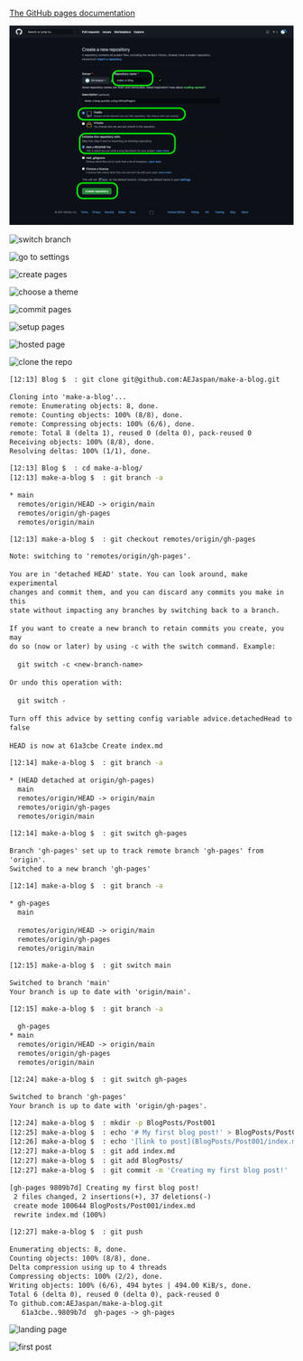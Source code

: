 [The GitHub pages documentation](https://pages.github.com/)


![create a_repo](../../images/003/create_a_repo.png)

![switch branch](../../images/003/switch_branch)

![go to settings](../../images/003/go_to_settings)

![create pages](../../images/003/create_pages)

![choose a theme](../../images/003/choose_a_theme)

![commit pages](../../images/003/commit_pages)

![setup pages](../../images/003/setup_pages)

![hosted page](../../images/003/hosted_page)



![clone the repo](../../images/003/clone_the_repo)

```bash
[12:13] Blog $  : git clone git@github.com:AEJaspan/make-a-blog.git
```
```text
Cloning into 'make-a-blog'...
remote: Enumerating objects: 8, done.
remote: Counting objects: 100% (8/8), done.
remote: Compressing objects: 100% (6/6), done.
remote: Total 8 (delta 1), reused 0 (delta 0), pack-reused 0
Receiving objects: 100% (8/8), done.
Resolving deltas: 100% (1/1), done.
```

```bash
[12:13] Blog $  : cd make-a-blog/
[12:13] make-a-blog $  : git branch -a
```

```text
* main
  remotes/origin/HEAD -> origin/main
  remotes/origin/gh-pages
  remotes/origin/main
```

```bash
[12:13] make-a-blog $  : git checkout remotes/origin/gh-pages
```

```text
Note: switching to 'remotes/origin/gh-pages'.

You are in 'detached HEAD' state. You can look around, make experimental
changes and commit them, and you can discard any commits you make in this
state without impacting any branches by switching back to a branch.

If you want to create a new branch to retain commits you create, you may
do so (now or later) by using -c with the switch command. Example:

  git switch -c <new-branch-name>

Or undo this operation with:

  git switch -

Turn off this advice by setting config variable advice.detachedHead to false

HEAD is now at 61a3cbe Create index.md
```

```bash
[12:14] make-a-blog $  : git branch -a
```

```text
* (HEAD detached at origin/gh-pages)
  main
  remotes/origin/HEAD -> origin/main
  remotes/origin/gh-pages
  remotes/origin/main
```

```bash
[12:14] make-a-blog $  : git switch gh-pages
```

```text
Branch 'gh-pages' set up to track remote branch 'gh-pages' from 'origin'.
Switched to a new branch 'gh-pages'
```

```bash
[12:14] make-a-blog $  : git branch -a
```

```text
* gh-pages
  main

  remotes/origin/HEAD -> origin/main
  remotes/origin/gh-pages
  remotes/origin/main
```

```bash
[12:15] make-a-blog $  : git switch main
```

```text
Switched to branch 'main'
Your branch is up to date with 'origin/main'.
```

```bash
[12:15] make-a-blog $  : git branch -a
```

```text
  gh-pages
* main
  remotes/origin/HEAD -> origin/main
  remotes/origin/gh-pages
  remotes/origin/main
```


```bash
[12:24] make-a-blog $  : git switch gh-pages
```

```text
Switched to branch 'gh-pages'
Your branch is up to date with 'origin/gh-pages'.
```

```bash
[12:24] make-a-blog $  : mkdir -p BlogPosts/Post001
[12:25] make-a-blog $  : echo '# My first blog post!' > BlogPosts/Post001/index.md
[12:26] make-a-blog $  : echo '[link to post](BlogPosts/Post001/index.md)' > index.md
[12:27] make-a-blog $  : git add index.md
[12:27] make-a-blog $  : git add BlogPosts/
[12:27] make-a-blog $  : git commit -m 'Creating my first blog post!'
```

```text
[gh-pages 9809b7d] Creating my first blog post!
 2 files changed, 2 insertions(+), 37 deletions(-)
 create mode 100644 BlogPosts/Post001/index.md
 rewrite index.md (100%)
```

```bash
[12:27] make-a-blog $  : git push
```

```text
Enumerating objects: 8, done.
Counting objects: 100% (8/8), done.
Delta compression using up to 4 threads
Compressing objects: 100% (2/2), done.
Writing objects: 100% (6/6), 494 bytes | 494.00 KiB/s, done.
Total 6 (delta 0), reused 0 (delta 0), pack-reused 0
To github.com:AEJaspan/make-a-blog.git
   61a3cbe..9809b7d  gh-pages -> gh-pages
```

![landing page](../../images/003/landing_page)

![first post](../../images/003/first_post)
